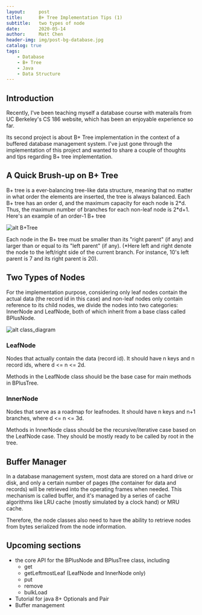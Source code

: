 ```yaml
---
layout:     post
title:      B+ Tree Implementation Tips (1)
subtitle:   two types of node
date:       2020-05-14
author:     Matt Chen
header-img: img/post-bg-database.jpg
catalog: true
tags:
    - Database
    - B+ Tree
    - Java
    - Data Structure
---
```


## Introduction

Recently, I've been teaching myself a database course with materails from UC Berkeley's CS 186 website, which has been an enjoyable experience so far.

Its second project is about B+ Tree implementation in the context of a buffered database management system. I've just gone through the implementation of this project and wanted to share a couple of thoughts and tips regarding B+ tree implementation.

## A Quick Brush-up on B+ Tree

B+ tree is a ever-balancing tree-like data structure, meaning that no matter in what order the elements are inserted, the tree is always balanced. Each B+ tree has an order d, and the maximum capacity for each node is 2\*d. Thus, the maximum number of branches for each non-leaf node is 2\*d+1. Here's an example of an order-1 B+ tree

![alt B+Tree](https://res.cloudinary.com/mattchen0025/image/upload/v1589499656/Blogs/884bf22a-77b8-4ad6-ae54-c4d5ab630328_unputp.png)

Each node in the B+ tree must be smaller than its "right parent" (if any) and larger than or equal to its "left parent" (if any). (*Here left and right denote the node to the left/right side of the current branch. For instance, 10's left parent is 7 and its right parent is 20).

## Two Types of Nodes

For the implementation purpose, considering only leaf nodes contain the actual data (the record id in this case) and non-leaf nodes only contain reference to its child nodes, we divide the nodes into two categories: InnerNode and LeafNode, both of which inherit from a base class called BPlusNode.

![alt class_diagram](https://res.cloudinary.com/mattchen0025/image/upload/v1589504069/Blogs/diagram_scgr4y.png)

### LeafNode

Nodes that actually contain the data (record id). It should have n keys and n record ids, where d <= n <= 2d.

Methods in the LeafNode class should be the base case for main methods in BPlusTree.

### InnerNode

Nodes that serve as a roadmap for leafnodes. It should have n keys and n+1 branches, where d <= n <= 3d.

Methods in InnerNode class should be the recursive/iterative case based on the LeafNode case. They should be mostly ready to be called by root in the tree.

## Buffer Manager

In a database management system, most data are stored on a hard drive or disk, and only a certain number of pages (the container for data and records) will be retrieved into the operating frames when needed. This mechanism is called buffer, and it's managed by a series of cache algorithms like LRU cache (mostly simulated by a clock hand) or MRU cache.

Therefore, the node classes also need to have the ability to retrieve nodes from bytes serialized from the node information.

## Upcoming sections

* the core API for the BPlusNode and BPlusTree class, including
    * get
    * getLeftmostLeaf (LeafNode and InnerNode only)
    * put
    * remove
    * bulkLoad
* Tutorial for java 8+ Optionals and Pair
* Buffer management


